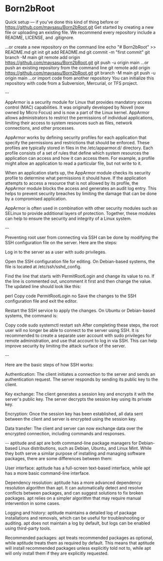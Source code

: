 # Born2bRoot

Quick setup — if you’ve done this kind of thing before
or	
https://github.com/maysasu/Born2bRoot.git
Get started by creating a new file or uploading an existing file. We recommend every repository include a README, LICENSE, and .gitignore.

…or create a new repository on the command line
echo "# Born2bRoot" >> README.md
git init
git add README.md
git commit -m "first commit"
git branch -M main
git remote add origin https://github.com/maysasu/Born2bRoot.git
git push -u origin main
…or push an existing repository from the command line
git remote add origin https://github.com/maysasu/Born2bRoot.git
git branch -M main
git push -u origin main
…or import code from another repository
You can initialize this repository with code from a Subversion, Mercurial, or TFS project.

--

AppArmor is a security module for Linux that provides mandatory access control (MAC) capabilities. It was originally developed by Novell (now owned by Micro Focus) and is now a part of the Linux kernel. AppArmor allows administrators to restrict the permissions of individual applications, limiting their access to system resources such as files, network connections, and other processes.

AppArmor works by defining security profiles for each application that specify the permissions and restrictions that should be enforced. These profiles are typically stored in files in the /etc/apparmor.d/ directory. Each profile consists of a set of rules that define which system resources the application can access and how it can access them. For example, a profile might allow an application to read a particular file, but not write to it.

When an application starts up, the AppArmor module checks its security profile to determine what permissions it should have. If the application attempts to access a resource that is not allowed by its profile, the AppArmor module blocks the access and generates an audit log entry. This helps to prevent security breaches by limiting the damage that can be done by a compromised application.

AppArmor is often used in combination with other security modules such as SELinux to provide additional layers of protection. Together, these modules can help to ensure the security and integrity of a Linux system.


--

Preventing root user from connecting via SSH can be done by modifying the SSH configuration file on the server. Here are the steps:

Log in to the server as a user with sudo privileges.

Open the SSH configuration file for editing. On Debian-based systems, the file is located at /etc/ssh/sshd_config.

Find the line that starts with PermitRootLogin and change its value to no. If the line is commented out, uncomment it first and then change the value. The updated line should look like this:

perl
Copy code
PermitRootLogin no
Save the changes to the SSH configuration file and exit the editor.

Restart the SSH service to apply the changes. On Ubuntu or Debian-based systems, the command is:

Copy code
sudo systemctl restart ssh
After completing these steps, the root user will no longer be able to connect to the server using SSH. It is recommended to create a separate user account with sudo privileges for remote administration, and use that account to log in via SSH. This can help improve security by limiting the attack surface of the server.


--

Here are the basic steps of how SSH works:

Authentication: The client initiates a connection to the server and sends an authentication request. The server responds by sending its public key to the client.

Key exchange: The client generates a session key and encrypts it with the server's public key. The server decrypts the session key using its private key.

Encryption: Once the session key has been established, all data sent between the client and server is encrypted using the session key.

Data transfer: The client and server can now exchange data over the encrypted connection, including commands and responses.

--
aptitude and apt are both command-line package managers for Debian-based Linux distributions, such as Debian, Ubuntu, and Linux Mint. While they both serve a similar purpose of installing and managing software packages, there are some differences between them:

User interface: aptitude has a full-screen text-based interface, while apt has a more basic command-line interface.

Dependency resolution: aptitude has a more advanced dependency resolution algorithm than apt. It can automatically detect and resolve conflicts between packages, and can suggest solutions to fix broken packages. apt relies on a simpler algorithm that may require manual intervention in some cases.

Logging and history: aptitude maintains a detailed log of package installations and removals, which can be useful for troubleshooting or auditing. apt does not maintain a log by default, but logs can be enabled using third-party tools.

Recommended packages: apt treats recommended packages as optional, while aptitude treats them as required by default. This means that aptitude will install recommended packages unless explicitly told not to, while apt will only install them if they are explicitly requested.
